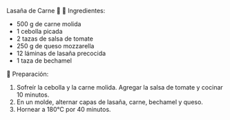Lasaña de Carne 🍝
📌 Ingredientes:

- 500 g de carne molida
- 1 cebolla picada
- 2 tazas de salsa de tomate
- 250 g de queso mozzarella
- 12 láminas de lasaña precocida
- 1 taza de bechamel

📌 Preparación:

1. Sofreír la cebolla y la carne molida. Agregar la salsa de tomate y cocinar 10 minutos.
2. En un molde, alternar capas de lasaña, carne, bechamel y queso.
3. Hornear a 180°C por 40 minutos.
